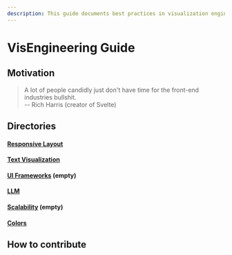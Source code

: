 ```yaml
---
description: This guide documents best practices in visualization engineering.
---
```


# VisEngineering Guide

## Motivation

> A lot of people candidly just don't have time for the front-end industries bullshit.\
> \-- Rich Harris (creator of Svelte)

## Directories

#### [**Responsive Layout**](readme/responsive-layout/)

#### [**Text Visualization**](readme/text-vis/)

####

#### [**UI Frameworks**](readme/ui-frameworks/) (empty)

#### [**LLM**](readme/llm/)

#### [**Scalability**](readme/scalability/) (empty)

#### [**Colors**](readme/colors/)

## How to contribute
